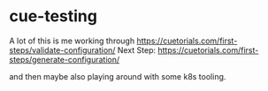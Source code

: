 # cue-testing

A lot of this is me working through https://cuetorials.com/first-steps/validate-configuration/
Next Step: https://cuetorials.com/first-steps/generate-configuration/


and then maybe also playing around with some k8s tooling.